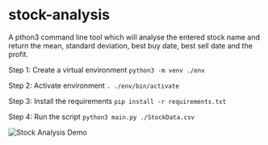 # stock-analysis
A pthon3 command line tool which will analyse the entered stock name and return the mean, standard deviation, best buy date, best sell date and the profit.

Step 1: Create a virtual environment ```python3 -m venv ./env``` 

Step 2: Activate environment ```. ./env/bin/activate```

Step 3: Install the requirements ```pip install -r requirements.txt```

Step 4: Run the script ```python3 main.py ./StockData.csv```

![Stock Analysis Demo](https://media.giphy.com/media/dBm0tVZQYj3mBlVQSo/giphy.gif)

